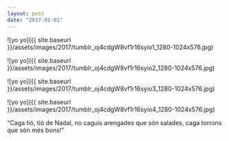 ```yaml
---
layout: post
date: "2017-01-01"
---
```


![yo yo]({{ site.baseurl }}/assets/images/2017/tumblr_oj4cdgW8vf1r16syio1_1280-1024x576.jpg)

![yo yo]({{ site.baseurl }}/assets/images/2017/tumblr_oj4cdgW8vf1r16syio2_1280-1024x576.jpg)

![yo yo]({{ site.baseurl }}/assets/images/2017/tumblr_oj4cdgW8vf1r16syio3_1280-1024x576.jpg)

![yo yo]({{ site.baseurl }}/assets/images/2017/tumblr_oj4cdgW8vf1r16syio4_1280-1024x576.jpg)

“Caga tió, tió de Nadal, no caguis arengades que són salades, caga torrons que són més bons!”
